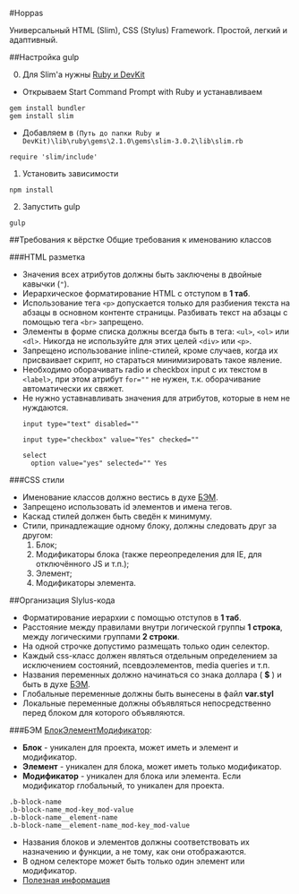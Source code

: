 #Hoppas

Универсальный HTML (Slim), CSS (Stylus) Framework. Простой, легкий и адаптивный.


##Настройка gulp

0) Для Slim'a нужны [Ruby и DevKit](http://rubyinstaller.org/downloads/)
 * Открываем Start Command Prompt with Ruby и устанавливаем
 ```
 gem install bundler
 gem install slim
 ```
 * Добавляем в ```(Путь до папки Ruby и DevKit)\lib\ruby\gems\2.1.0\gems\slim-3.0.2\lib\slim.rb```

 ```
 require 'slim/include'
 ```
 
1) Установить зависимости
 ```
npm install
 ```
 
2) Запустить gulp
 ```
gulp
 ```

##Требования к вёрстке
Общие требования к именованию классов


###HTML разметка

* Значения всех атрибутов должны быть заключены в двойные кавычки (```"```).
* Иерархическое форматирование HTML c отступом в **1 таб**.
* Использование тега ```<p>``` допускается только для разбиения текста на абзацы в основном контенте страницы. Разбивать текст на абзацы с помощью тега ```<br>``` запрещено.
* Элементы в форме списка должны всегда быть в тега: ```<ul>```, ```<ol>``` или ```<dl>```. Никогда не используйте для этих целей ```<div>``` или ```<p>```.
* Запрещено использование inline-стилей, кроме случаев, когда их присваивает скрипт, но стараться минимизировать такое явление.
* Необходимо оборачивать radio и checkbox input с их текстом в ```<label>```, при этом атрибут ```for=""``` не нужен, т.к. оборачивание автоматически их свяжет.
* Не нужно уставнавливать значения для атрибутов, которые в нем не нуждаются.
  ```
  input type="text" disabled=""

  input type="checkbox" value="Yes" checked=""

  select
    option value="yes" selected="" Yes
  ```



###CSS стили

* Именование классов должно вестись в духе [БЭМ](#БЭМ).
* Запрещено использовать id элементов и имена тегов.
* Каскад стилей должен быть сведён к минимуму.
* Стили, принадлежащие одному блоку, должны следовать друг за другом:
  1. Блок;
  2. Модификаторы блока (также переопределения для IE, для отключённого JS и т.п.);
  3. Элемент;
  4. Модификаторы элемента.

##Организация Slylus-кода

* Форматирование иерархии с помощью отступов в **1 таб**.
* Расстояние между правилами внутри логической группы **1 строка**, между логическими группами **2 строки**.
* На одной строчке допустимо размещать только один селектор.
* Каждый css-класс должен являться отдельным определением за исключением состояний, псевдоэлементов, media queries и т.п.
* Названия переменных должно начинаться со знака доллара ( **$** ) и быть в духе [БЭМ](#БЭМ).
* Глобальные переменные должны быть вынесены в файл **var.styl**
* Локальные переменные должны объявляться непосредственно перед блоком для которого объявляются.


###БЭМ
[БлокЭлементМодификатор](http://ru.bem.info/):

* **Блок** - уникален для проекта, может иметь и элемент и модификатор.
* **Элемент** - уникален для блока, может иметь только модификатор.
* **Модификатор** - уникален для блока или элемента. Если модификатор глобальный, то уникален для проекта.

```
.b-block-name
.b-block-name_mod-key_mod-value
.b-block-name__element-name
.b-block-name__element-name_mod-key_mod-value
```

* Названия блоков и элементов должны соответствовать их назначению и функции, а не тому, как они отображаются.
* В одном селекторе может быть только один элемент или модификатор.
* [Полезная информация](http://bemclub-in.herokuapp.com/#b-e-m)

